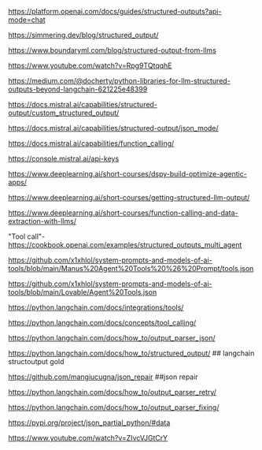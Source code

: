 https://platform.openai.com/docs/guides/structured-outputs?api-mode=chat

https://simmering.dev/blog/structured_output/

https://www.boundaryml.com/blog/structured-output-from-llms

https://www.youtube.com/watch?v=Rpg9TQtqqhE

https://medium.com/@docherty/python-libraries-for-llm-structured-outputs-beyond-langchain-621225e48399

https://docs.mistral.ai/capabilities/structured-output/custom_structured_output/

https://docs.mistral.ai/capabilities/structured-output/json_mode/

https://docs.mistral.ai/capabilities/function_calling/

https://console.mistral.ai/api-keys

https://www.deeplearning.ai/short-courses/dspy-build-optimize-agentic-apps/

https://www.deeplearning.ai/short-courses/getting-structured-llm-output/

https://www.deeplearning.ai/short-courses/function-calling-and-data-extraction-with-llms/


"Tool call"-https://cookbook.openai.com/examples/structured_outputs_multi_agent

https://github.com/x1xhlol/system-prompts-and-models-of-ai-tools/blob/main/Manus%20Agent%20Tools%20%26%20Prompt/tools.json

https://github.com/x1xhlol/system-prompts-and-models-of-ai-tools/blob/main/Lovable/Agent%20Tools.json

https://python.langchain.com/docs/integrations/tools/

https://python.langchain.com/docs/concepts/tool_calling/

https://python.langchain.com/docs/how_to/output_parser_json/

https://python.langchain.com/docs/how_to/structured_output/ ## langchain structoutput gold

https://github.com/mangiucugna/json_repair ##json repair 

https://python.langchain.com/docs/how_to/output_parser_retry/

https://python.langchain.com/docs/how_to/output_parser_fixing/

https://pypi.org/project/json_partial_python/#data

https://www.youtube.com/watch?v=ZIvcVJGtCrY